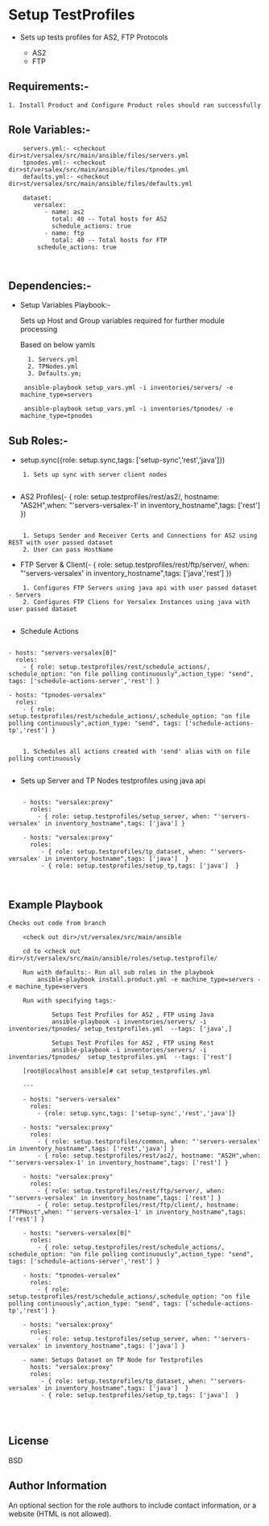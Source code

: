 Setup TestProfiles
===================

  * Sets up tests profiles for AS2, FTP Protocols
  
  	- AS2
  	- FTP

Requirements:-
--------------------
	
	1. Install Product and Configure Product roles should ran successfully


Role Variables:-
--------------

```
	servers.yml:- <checkout dir>st/versalex/src/main/ansible/files/servers.yml
	tpnodes.yml:- <checkout dir>st/versalex/src/main/ansible/files/tpnodes.yml
	defaults.yml:- <checkout dir>st/versalex/src/main/ansible/files/defaults.yml

	dataset:
	   versalex:
	      - name: as2
	        total: 40 -- Total hosts for AS2
	        schedule_actions: true         
	      - name: ftp
	        total: 40 -- Total hosts for FTP
        schedule_actions: true 
        
        
```

Dependencies:-
------------

* Setup Variables Playbook:-

	Sets up Host and Group variables required for further module processing
	
	Based on below yamls
	
		1. Servers.yml
		2. TPNodes.yml
		3. Defaults.ym;
		
       ansible-playbook setup_vars.yml -i inventories/servers/ -e machine_type=servers

       ansible-playbook setup_vars.yml -i inventories/tpnodes/ -e machine_type=tpnodes
	
Sub Roles:-
-------------

* setup.sync({role: setup.sync,tags: ['setup-sync','rest','java']})

```
	1. Sets up sync with server client nodes
	
```

* AS2 Profiles(- { role: setup.testprofiles/rest/as2/, hostname: "AS2H",when: "'servers-versalex-1' in inventory_hostname",tags: ['rest'] })

```

	1. Setups Sender and Receiver Certs and Connections for AS2 using REST with user passed dataset
	2. User can pass HostName

```

* FTP Server & Client(- { role: setup.testprofiles/rest/ftp/server/, when: "'servers-versalex' in inventory_hostname",tags: ['java','rest'] })

```	
	1. Configures FTP Servers using java api with user passed dataset - Servers
	2. Configures FTP Cliens for Versalex Instances using java with user passed dataset
	

```
   
* Schedule Actions

```	

- hosts: "servers-versalex[0]"
  roles:
    - { role: setup.testprofiles/rest/schedule_actions/, schedule_option: "on file polling continuously",action_type: "send", tags: ['schedule-actions-server','rest'] }

- hosts: "tpnodes-versalex"
  roles:
    - { role: setup.testprofiles/rest/schedule_actions/,schedule_option: "on file polling continuously",action_type: "send", tags: ['schedule-actions-tp','rest'] }


	1. Schedules all actions created with 'send' alias with on file polling continuously
		

```

* Sets up Server and TP Nodes testprofiles using java api

```	

	- hosts: "versalex:proxy"
	  roles:
	    - { role: setup.testprofiles/setup_server, when: "'servers-versalex' in inventory_hostname",tags: ['java'] }
	
	- hosts: "versalex:proxy"
	  roles:
	     - { role: setup.testprofiles/tp_dataset, when: "'servers-versalex' in inventory_hostname",tags: ['java']  }
	     - { role: setup.testprofiles/setup_tp,tags: ['java']  }

		
```


Example Playbook
-----------------------
	Checks out code from branch 
	
```
	<check out dir>/st/versalex/src/main/ansible

	cd to <check out dir>/st/versalex/src/main/ansible/roles/setup.testprofile/

    Run with defaults:- Run all sub roles in the playbook
        ansible-playbook install.product.yml -e machine_type=servers -e machine_type=servers
    
    Run with specifying tags:- 
    
    		Setups Test Profiles for AS2 , FTP using Java
		    ansible-playbook -i inventories/servers/ -i inventories/tpnodes/ setup_testprofiles.yml  --tags: ['java',]
		    
    		Setups Test Profiles for AS2 , FTP using Rest
		    ansible-playbook -i inventories/servers/ -i inventories/tpnodes/  setup_testprofiles.yml  --tags: ['rest']

	[root@localhost ansible]# cat setup_testprofiles.yml
	
	---
	
	- hosts: "servers-versalex"
	  roles:
	    - {role: setup.sync,tags: ['setup-sync','rest','java']}

	- hosts: "versalex:proxy"
	  roles:
	    - { role: setup.testprofiles/common, when: "'servers-versalex' in inventory_hostname",tags: ['rest','java'] }
	    - { role: setup.testprofiles/rest/as2/, hostname: "AS2H",when: "'servers-versalex-1' in inventory_hostname",tags: ['rest'] }

	- hosts: "versalex:proxy"
	  roles:
	    - { role: setup.testprofiles/rest/ftp/server/, when: "'servers-versalex' in inventory_hostname",tags: ['rest'] }
	    - { role: setup.testprofiles/rest/ftp/client/, hostname: "FTPHost",when: "'servers-versalex-1' in inventory_hostname",tags: ['rest'] }

	- hosts: "servers-versalex[0]"
	  roles:
	    - { role: setup.testprofiles/rest/schedule_actions/, schedule_option: "on file polling continuously",action_type: "send", tags: ['schedule-actions-server','rest'] }

	- hosts: "tpnodes-versalex"
	  roles:
	    - { role: setup.testprofiles/rest/schedule_actions/,schedule_option: "on file polling continuously",action_type: "send", tags: ['schedule-actions-tp','rest'] }

	- hosts: "versalex:proxy"
	  roles:
	    - { role: setup.testprofiles/setup_server, when: "'servers-versalex' in inventory_hostname",tags: ['java'] }

	- name: Setups Dataset on TP Node for Testprofiles
	  hosts: "versalex:proxy"
	  roles:
	     - { role: setup.testprofiles/tp_dataset, when: "'servers-versalex' in inventory_hostname",tags: ['java']  }
	     - { role: setup.testprofiles/setup_tp,tags: ['java']  }


	        
```
 
License
-------

BSD

Author Information
------------------

An optional section for the role authors to include contact information, or a website (HTML is not allowed).